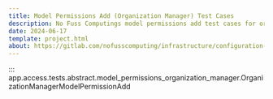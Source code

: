 ```yaml
---
title: Model Permissions Add (Organization Manager) Test Cases
description: No Fuss Computings model permissions add test cases for organization manager
date: 2024-06-17
template: project.html
about: https://gitlab.com/nofusscomputing/infrastructure/configuration-management/django_app
---
```


::: app.access.tests.abstract.model_permissions_organization_manager.OrganizationManagerModelPermissionAdd
